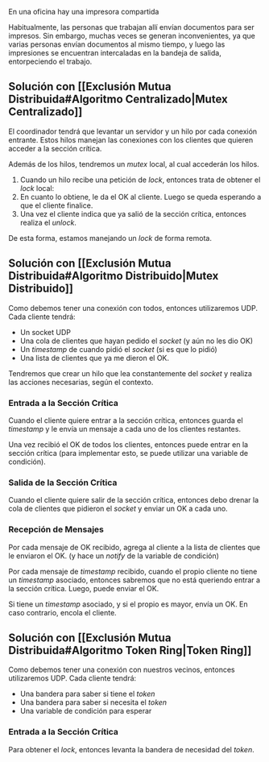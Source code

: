 En una oficina hay una impresora compartida

Habitualmente, las personas que trabajan allí envían documentos para ser impresos. Sin embargo, muchas veces se generan inconvenientes, ya que varias personas envían documentos al mismo tiempo, y luego las impresiones se encuentran intercaladas en la bandeja de salida, entorpeciendo el trabajo.

## Solución con [[Exclusión Mutua Distribuida#Algoritmo Centralizado|Mutex Centralizado]]

El coordinador tendrá que levantar un servidor y un hilo por cada conexión entrante. Estos hilos manejan las conexiones con los clientes que quieren acceder a la sección crítica.

Además de los hilos, tendremos un *mutex* local, al cual accederán los hilos.

1. Cuando un hilo recibe una petición de *lock*, entonces trata de obtener el *lock* local:
2. En cuanto lo obtiene, le da el OK al cliente. Luego se queda esperando a que el cliente finalice.
3. Una vez el cliente indica que ya salió de la sección crítica, entonces realiza el *unlock*.

De esta forma, estamos manejando un *lock* de forma remota.

## Solución con [[Exclusión Mutua Distribuida#Algoritmo Distribuido|Mutex Distribuido]]

Como debemos tener una conexión con todos, entonces utilizaremos UDP. Cada cliente tendrá:

- Un socket UDP
- Una cola de clientes que hayan pedido el *socket* (y aún no les dio OK)
- Un *timestamp* de cuando pidió el *socket* (si es que lo pidió)
- Una lista de clientes que ya me dieron el OK.

Tendremos que crear un hilo que lea constantemente del *socket* y realiza las acciones necesarias, según el contexto.

### Entrada a la Sección Crítica

Cuando el cliente quiere entrar a la sección crítica, entonces guarda el *timestamp* y le envía un mensaje a cada uno de los clientes restantes.

Una vez recibió el OK de todos los clientes, entonces puede entrar en la sección crítica (para implementar esto, se puede utilizar una variable de condición).

### Salida de la Sección Crítica

Cuando el cliente quiere salir de la sección crítica, entonces debo drenar la cola de clientes que pidieron el *socket* y enviar un OK a cada uno.

### Recepción de Mensajes

Por cada mensaje de OK recibido, agrega al cliente a la lista de clientes que le enviaron el OK. (y hace un *notify* de la variable de condición)

Por cada mensaje de *timestamp* recibido, cuando el propio cliente no tiene un *timestamp* asociado, entonces sabremos que no está queriendo entrar a la sección crítica. Luego, puede enviar el OK.

Si tiene un *timestamp* asociado, y si el propio es mayor, envía un OK. En caso contrario, encola el cliente.

## Solución con [[Exclusión Mutua Distribuida#Algoritmo Token Ring|Token Ring]]

Como debemos tener una conexión con nuestros vecinos, entonces utilizaremos UDP. Cada cliente tendrá:

- Una bandera para saber si tiene el *token*
- Una bandera para saber si necesita el *token*
- Una variable de condición para esperar

### Entrada a la Sección Crítica

Para obtener el *lock*, entonces levanta la bandera de necesidad del *token*.
